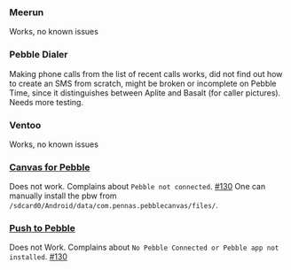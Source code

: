 ### Meerun
Works, no known issues
### Pebble Dialer
Making phone calls from the list of recent calls works, did not find out how to create an SMS from scratch, might be broken or incomplete on Pebble Time, since it distinguishes between Aplite and Basalt (for caller pictures). Needs more testing.
### Ventoo
Works, no known issues
### [Canvas for Pebble](https://play.google.com/store/apps/details?id=com.pennas.pebblecanvas)
Does not work. Complains about `Pebble not connected`. [#130](../issues/130) One can manually install the pbw from `/sdcard0/Android/data/com.pennas.pebblecanvas/files/`.
### [Push to Pebble](https://play.google.com/store/apps/details?id=com.mohammadag.pushtopebble)
Does not Work. Complains about `No Pebble Connected or Pebble app not installed`. [#130](../issues/130)


